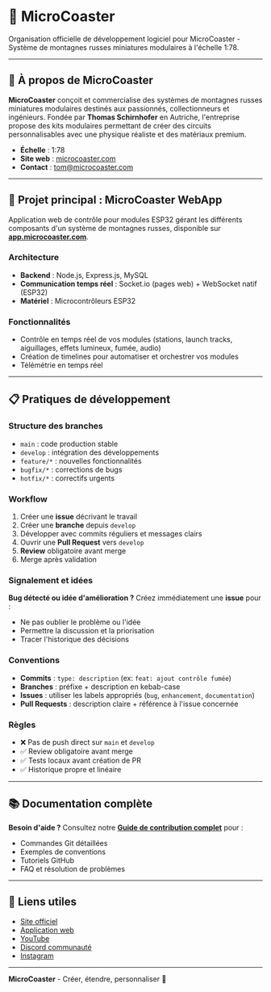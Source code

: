 # 🎢 MicroCoaster

Organisation officielle de développement logiciel pour MicroCoaster - Système de montagnes russes miniatures modulaires à l'échelle 1:78.

---

## 🏢 À propos de MicroCoaster

**MicroCoaster** conçoit et commercialise des systèmes de montagnes russes miniatures modulaires destinés aux passionnés, collectionneurs et ingénieurs. Fondée par **Thomas Schirnhofer** en Autriche, l'entreprise propose des kits modulaires permettant de créer des circuits personnalisables avec une physique réaliste et des matériaux premium.

- **Échelle** : 1:78
- **Site web** : [microcoaster.com](https://microcoaster.com)
- **Contact** : tom@microcoaster.com

---

## 🚀 Projet principal : MicroCoaster WebApp

Application web de contrôle pour modules ESP32 gérant les différents composants d'un système de montagnes russes, disponible sur **[app.microcoaster.com](https://app.microcoaster.com)**.

### Architecture
- **Backend** : Node.js, Express.js, MySQL
- **Communication temps réel** : Socket.io (pages web) + WebSocket natif (ESP32)
- **Matériel** : Microcontrôleurs ESP32

### Fonctionnalités
- Contrôle en temps réel de vos modules (stations, launch tracks, aiguillages, effets lumineux, fumée, audio)
- Création de timelines pour automatiser et orchestrer vos modules
- Télémétrie en temps réel

---

## 📋 Pratiques de développement

### Structure des branches
- `main` : code production stable
- `develop` : intégration des développements
- `feature/*` : nouvelles fonctionnalités
- `bugfix/*` : corrections de bugs
- `hotfix/*` : correctifs urgents

### Workflow
1. Créer une **issue** décrivant le travail
2. Créer une **branche** depuis `develop`
3. Développer avec commits réguliers et messages clairs
4. Ouvrir une **Pull Request** vers `develop`
5. **Review** obligatoire avant merge
6. Merge après validation

### Signalement et idées
**Bug détecté ou idée d'amélioration ?** Créez immédiatement une **issue** pour :
- Ne pas oublier le problème ou l'idée
- Permettre la discussion et la priorisation
- Tracer l'historique des décisions

### Conventions
- **Commits** : `type: description` (ex: `feat: ajout contrôle fumée`)
- **Branches** : préfixe + description en kebab-case
- **Issues** : utiliser les labels appropriés (`bug`, `enhancement`, `documentation`)
- **Pull Requests** : description claire + référence à l'issue concernée

### Règles
- ❌ Pas de push direct sur `main` et `develop`
- ✅ Review obligatoire avant merge
- ✅ Tests locaux avant création de PR
- ✅ Historique propre et linéaire

---

## 📚 Documentation complète

**Besoin d'aide ?** Consultez notre [**Guide de contribution complet**](./CONTRIBUTING.md) pour :
- Commandes Git détaillées
- Exemples de conventions
- Tutoriels GitHub
- FAQ et résolution de problèmes

---

## 🔗 Liens utiles

- [Site officiel](https://microcoaster.com)
- [Application web](https://app.microcoaster.com)
- [YouTube](https://www.youtube.com/@microcoaster)
- [Discord communauté](https://microcoaster.com/discord)
- [Instagram](https://instagram.com/microcoaster)

---

**MicroCoaster** - Créer, étendre, personnaliser 🎢

